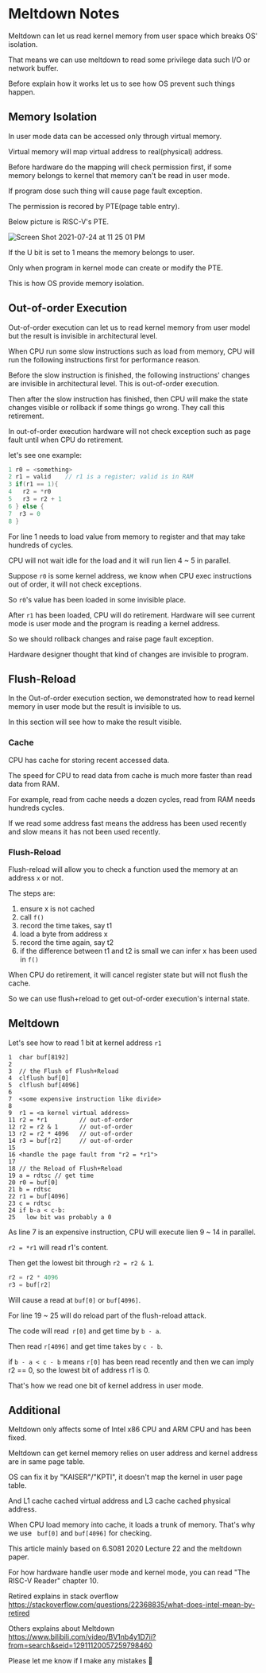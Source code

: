 # Meltdown Notes

Meltdown can let us read kernel memory from user space which breaks OS' isolation.

That means we can use meltdown to read some privilege data such I/O or network buffer.

Before explain how it works let us to see how OS prevent such things happen.

## Memory Isolation

In user mode data can be accessed only through virtual memory.

Virtual memory will map virtual address to real(physical) address.

Before hardware do the mapping will check permission first, if some memory belongs to kernel that memory can't be read in user mode.

If program dose such thing will cause page fault exception.

The permission is recored by PTE(page table entry). 

Below picture is RISC-V's PTE.

![Screen Shot 2021-07-24 at 11 25 01 PM](https://user-images.githubusercontent.com/3775525/126873177-04e72b82-9e31-4163-a3b7-e53de305c675.png)

If the U bit is set to 1 means the memory belongs to user.

Only when program in kernel mode can create or modify the PTE.

This is how OS provide memory isolation.

## Out-of-order Execution

Out-of-order execution can let us to read kernel memory from user model but the result is invisible in architectural level.

When CPU run some slow instructions such as load from memory, CPU will run the following instructions first for performance reason.

Before the slow instruction is finished, the following instructions' changes are invisible in architectural level. This is out-of-order execution.

Then after the slow instruction has finished, then CPU will make the state changes visible or rollback if some things go wrong. They call this retirement.

In out-of-order execution hardware will not check exception such as page fault until when CPU do retirement.

let's see one example:
``` c
1 r0 = <something>
2 r1 = valid    // r1 is a register; valid is in RAM
3 if(r1 == 1){
4   r2 = *r0
5   r3 = r2 + 1
6 } else {
7  r3 = 0
8 }
```

For line 1 needs to load value from memory to register and that may take hundreds of cycles.

CPU will not wait idle for the load and it will run lien 4 ~ 5 in parallel.

Suppose `r0` is some kernel address, we know when CPU exec instructions out of order, it will not check exceptions.

So `r0`'s value has been loaded in some invisible place.

After `r1` has been loaded, CPU will do retirement. Hardware will see current mode is user mode and the program is reading a kernel address. 

So we should rollback changes and raise page fault exception.

Hardware designer thought that kind of changes are invisible to program.

## Flush-Reload

In the Out-of-order execution section, we demonstrated how to read kernel memory in user mode but the result is invisible to us.

In this section will see how to make the result visible.

### Cache
CPU has cache for storing recent accessed data.

The speed for CPU to read data from cache is much more faster than read data from RAM.

For example, read from cache needs a dozen cycles, read from RAM needs hundreds cycles.

If we read some address fast means the address has been used recently and slow means it has not been used recently.

### Flush-Reload

Flush-reload will allow you to check a function used the memory at an address `x` or not.

The steps are:

1. ensure x is not cached
2. call `f()`
3. record the time takes, say t1
4. load a byte from address x
5. record the time again, say t2
6. if the difference between t1 and t2 is small we can infer x has been used in `f()`

When CPU do retirement, it will cancel register state but will not flush the cache.

So we can use flush+reload to get out-of-order execution's internal state.

## Meltdown

Let's see how to read 1 bit at kernel address `r1`

```
1  char buf[8192]
2
3  // the Flush of Flush+Reload
4  clflush buf[0]
5  clflush buf[4096]
6 
7  <some expensive instruction like divide>
8
9  r1 = <a kernel virtual address>
11 r2 = *r1         // out-of-order
12 r2 = r2 & 1      // out-of-order
13 r2 = r2 * 4096   // out-of-order
14 r3 = buf[r2]     // out-of-order
15 
16 <handle the page fault from "r2 = *r1">
17 
18 // the Reload of Flush+Reload
19 a = rdtsc // get time
20 r0 = buf[0]
21 b = rdtsc
22 r1 = buf[4096]
23 c = rdtsc
24 if b-a < c-b:
25   low bit was probably a 0
```

As line 7 is an expensive instruction, CPU will execute lien 9 ~ 14 in parallel.

`r2 = *r1` will read r1's content.

Then get the lowest bit through `r2 = r2 & 1`.

``` c
r2 = r2 * 4096
r3 = buf[r2]
```

Will cause a read at `buf[0]` or `buf[4096]`.

For line 19 ~ 25 will do reload part of the flush-reload attack.

The code will read` r[0]` and get time by `b - a`.

Then read `r[4096]` and get time takes by `c - b`.

if `b - a < c - b` means `r[0]` has been read recently and then we can imply r2 == 0, so the lowest bit of address r1 is 0.

That's how we read one bit of kernel address in user mode.

## Additional

Meltdown only affects some of Intel x86 CPU and ARM CPU and has been fixed.

Meltdown can get kernel memory relies on user address and kernel address are in same page table.

OS can fix it by "KAISER"/"KPTI", it doesn't map the kernel in user page table.

And L1 cache cached virtual address and L3 cache cached physical address.

When CPU load memory into cache, it loads a trunk of memory. That's why we use ` buf[0]` and `buf[4096]` for checking.

This article mainly based on 6.S081 2020 Lecture 22 and the meltdown paper.

For how hardware handle user mode and kernel mode, you can read "The RISC-V Reader" chapter 10.

Retired explains in stack overflow https://stackoverflow.com/questions/22368835/what-does-intel-mean-by-retired

Others explains about Meltdown https://www.bilibili.com/video/BV1nb4y1D7ii?from=search&seid=12911120057259798460

Please let me know if I make any mistakes :pray:
